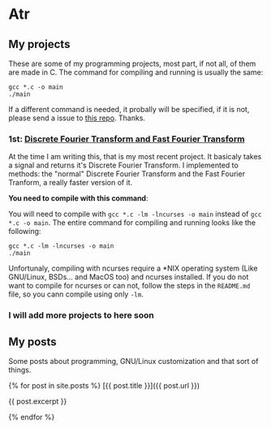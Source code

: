 # Atr

## My projects

These are some of my programming projects, most part, if not all, of them are made in C. The command for compiling and running is usually the same:

```
gcc *.c -o main
./main
```

If a different command is needed, it probally will be specified, if it is not, please send a issue to [this repo](https://github.com/arthurbacci64/arthurbacci64.github.io). Thanks.

### 1st: [Discrete Fourier Transform and Fast Fourier Transform](https://github.com/ArthurBacci64/dft-and-fft)

At the time I am writing this, that is my most recent project. It basicaly takes a signal and returns it's Discrete Fourier Transform. I implemented to methods: the "normal" Discrete Fourier Transform and the Fast Fourier Tranform, a really faster version of it.

**You need to compile with this command**:

You will need to compile with `gcc *.c -lm -lncurses -o main` instead of `gcc *.c -o main`. The entire command for compiling and running looks like the following:

```
gcc *.c -lm -lncurses -o main
./main
```

Unfortunaly, compiling with ncurses require a \*NIX operating system (Like GNU/Linux, BSDs... and MacOS too) and ncurses installed. If you do not want to compile for ncurses or can not, follow the steps in the `README.md` file, so you cann compile using only `-lm`.

### I will add more projects to here soon

## My posts

Some posts about programming, GNU/Linux customization and that sort of things.

{% for post in site.posts %}
[{{ post.title }}]({{ post.url }})

{{ post.excerpt }}

{% endfor %}

